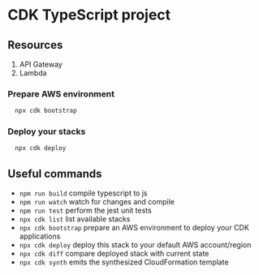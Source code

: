 # CDK TypeScript project

## Resources

1. API Gateway
2. Lambda

### Prepare AWS environment
```sh
  npx cdk bootstrap
```

### Deploy your stacks
```sh
  npx cdk deploy
```

## Useful commands

* `npm run build`     compile typescript to js
* `npm run watch`     watch for changes and compile
* `npm run test`      perform the jest unit tests
* `npx cdk list`      list available stacks
* `npx cdk bootstrap` prepare an AWS environment to deploy your CDK applications
* `npx cdk deploy`    deploy this stack to your default AWS account/region
* `npx cdk diff`      compare deployed stack with current state
* `npx cdk synth`     emits the synthesized CloudFormation template

